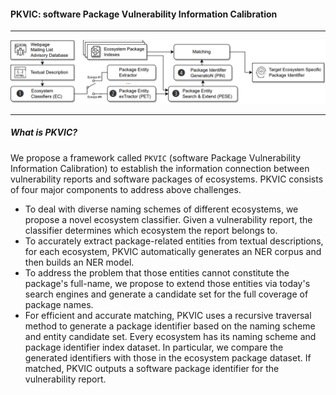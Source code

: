 #### PKVIC: software Package Vulnerability Information Calibration

---
<img src="Data/figures/overview.png" width="600px" >


---

##### What is PKVIC?
We propose a framework called `PKVIC` (software Package Vulnerability Information Calibration) to establish the information connection between vulnerability reports and software packages of ecosystems. PKVIC consists of four major components to address above challenges.
- To deal with diverse naming schemes of different ecosystems, 
 we propose a novel ecosystem classifier. Given a vulnerability report, the classifier determines which ecosystem the report belongs to.
- To accurately extract package-related entities from textual descriptions, for each ecosystem, PKVIC automatically generates an NER corpus and then builds an NER model.
- To address the problem that those entities cannot constitute the package's full-name, we propose to extend those entities via today's search engines and generate a candidate set for the full coverage of package names.
- For efficient and accurate matching, PKVIC uses a recursive traversal method to generate a package identifier based on the naming scheme and entity candidate set. Every ecosystem has its naming scheme and package identifier index dataset. In particular, we compare the generated identifiers with those in the ecosystem package dataset. If matched, PKVIC outputs a software package identifier for the vulnerability report.
